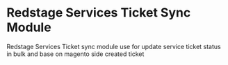 Redstage Services Ticket Sync Module
=================================================================

Redstage Services Ticket sync module use for update service ticket status in bulk and base on magento side created ticket